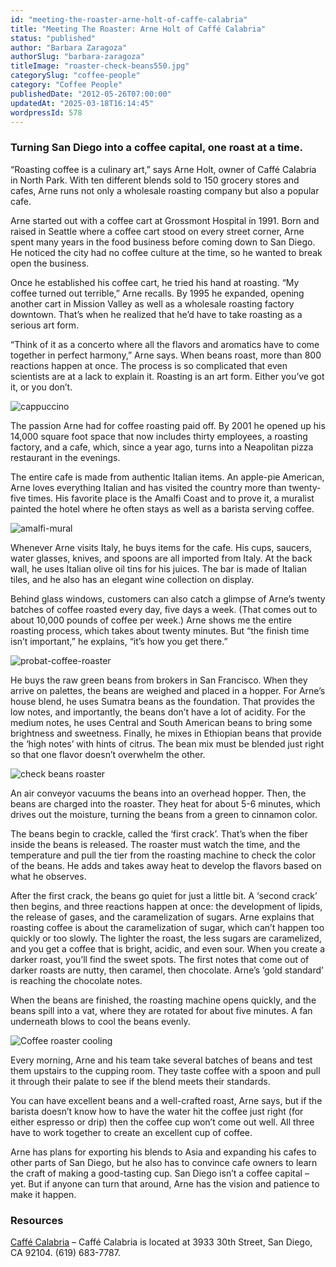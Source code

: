 ```yaml
---
id: "meeting-the-roaster-arne-holt-of-caffe-calabria"
title: "Meeting The Roaster: Arne Holt of Caffé Calabria"
status: "published"
author: "Barbara Zaragoza"
authorSlug: "barbara-zaragoza"
titleImage: "roaster-check-beans550.jpg"
categorySlug: "coffee-people"
category: "Coffee People"
publishedDate: "2012-05-26T07:00:00"
updatedAt: "2025-03-18T16:14:45"
wordpressId: 578
---
```


### Turning San Diego into a coffee capital, one roast at a time.

“Roasting coffee is a culinary art,” says Arne Holt, owner of Caffé Calabria in North Park. With ten different blends sold to 150 grocery stores and cafes, Arne runs not only a wholesale roasting company but also a popular cafe.

Arne started out with a coffee cart at Grossmont Hospital in 1991. Born and raised in Seattle where a coffee cart stood on every street corner, Arne spent many years in the food business before coming down to San Diego. He noticed the city had no coffee culture at the time, so he wanted to break open the business.

Once he established his coffee cart, he tried his hand at roasting. “My coffee turned out terrible,” Arne recalls. By 1995 he expanded, opening another cart in Mission Valley as well as a wholesale roasting factory downtown. That’s when he realized that he’d have to take roasting as a serious art form.

“Think of it as a concerto where all the flavors and aromatics have to come together in perfect harmony,” Arne says. When beans roast, more than 800 reactions happen at once. The process is so complicated that even scientists are at a lack to explain it. Roasting is an art form. Either you’ve got it, or you don’t.

![cappuccino](cappuccino5501.jpg)

The passion Arne had for coffee roasting paid off. By 2001 he opened up his 14,000 square foot space that now includes thirty employees, a roasting factory, and a cafe, which, since a year ago, turns into a Neapolitan pizza restaurant in the evenings.

The entire cafe is made from authentic Italian items. An apple-pie American, Arne loves everything Italian and has visited the country more than twenty-five times. His favorite place is the Amalfi Coast and to prove it, a muralist painted the hotel where he often stays as well as a barista serving coffee.

![amalfi-mural](amalfi-mural550.jpg)

Whenever Arne visits Italy, he buys items for the cafe. His cups, saucers, water glasses, knives, and spoons are all imported from Italy. At the back wall, he uses Italian olive oil tins for his juices. The bar is made of Italian tiles, and he also has an elegant wine collection on display.

Behind glass windows, customers can also catch a glimpse of Arne’s twenty batches of coffee roasted every day, five days a week. (That comes out to about 10,000 pounds of coffee per week.) Arne shows me the entire roasting process, which takes about twenty minutes. But “the finish time isn’t important,” he explains, “it’s how you get there.”

![probat-coffee-roaster](probat-coffee-roaster550.jpg)

He buys the raw green beans from brokers in San Francisco. When they arrive on palettes, the beans are weighed and placed in a hopper. For Arne’s house blend, he uses Sumatra beans as the foundation. That provides the low notes, and importantly, the beans don’t have a lot of acidity. For the medium notes, he uses Central and South American beans to bring some brightness and sweetness. Finally, he mixes in Ethiopian beans that provide the ‘high notes’ with hints of citrus. The bean mix must be blended just right so that one flavor doesn’t overwhelm the other.

![check beans roaster](roaster-check-beans550.jpg)

An air conveyor vacuums the beans into an overhead hopper. Then, the beans are charged into the roaster. They heat for about 5-6 minutes, which drives out the moisture, turning the beans from a green to cinnamon color.

The beans begin to crackle, called the ‘first crack’. That’s when the fiber inside the beans is released. The roaster must watch the time, and the temperature and pull the tier from the roasting machine to check the color of the beans. He adds and takes away heat to develop the flavors based on what he observes.

After the first crack, the beans go quiet for just a little bit. A ‘second crack’ then begins, and three reactions happen at once: the development of lipids, the release of gases, and the caramelization of sugars. Arne explains that roasting coffee is about the caramelization of sugar, which can’t happen too quickly or too slowly. The lighter the roast, the less sugars are caramelized, and you get a coffee that is bright, acidic, and even sour. When you create a darker roast, you’ll find the sweet spots. The first notes that come out of darker roasts are nutty, then caramel, then chocolate. Arne’s ‘gold standard’ is reaching the chocolate notes.

When the beans are finished, the roasting machine opens quickly, and the beans spill into a vat, where they are rotated for about five minutes. A fan underneath blows to cool the beans evenly.

![Coffee roaster cooling](coffee-roaster-cooling.jpg)

Every morning, Arne and his team take several batches of beans and test them upstairs to the cupping room. They taste coffee with a spoon and pull it through their palate to see if the blend meets their standards.

You can have excellent beans and a well-crafted roast, Arne says, but if the barista doesn’t know how to have the water hit the coffee just right (for either espresso or drip) then the coffee cup won’t come out well. All three have to work together to create an excellent cup of coffee.

Arne has plans for exporting his blends to Asia and expanding his cafes to other parts of San Diego, but he also has to convince cafe owners to learn the craft of making a good-tasting cup. San Diego isn’t a coffee capital – yet. But if anyone can turn that around, Arne has the vision and patience to make it happen.

### Resources

[Caffé Calabria](https://caffecalabria.com/) – Caffé Calabria is located at 3933 30th Street, San Diego, CA 92104. (619) 683-7787.
